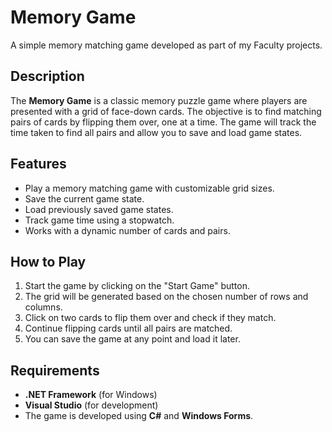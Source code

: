# Memory Game

A simple memory matching game developed as part of my Faculty projects.

## Description

The **Memory Game** is a classic memory puzzle game where players are presented with a grid of face-down cards. The objective is to find matching pairs of cards by flipping them over, one at a time. The game will track the time taken to find all pairs and allow you to save and load game states.

## Features

- Play a memory matching game with customizable grid sizes.
- Save the current game state.
- Load previously saved game states.
- Track game time using a stopwatch.
- Works with a dynamic number of cards and pairs.

## How to Play

1. Start the game by clicking on the "Start Game" button.
2. The grid will be generated based on the chosen number of rows and columns.
3. Click on two cards to flip them over and check if they match.
4. Continue flipping cards until all pairs are matched.
5. You can save the game at any point and load it later.

## Requirements

- **.NET Framework** (for Windows)
- **Visual Studio** (for development)
- The game is developed using **C#** and **Windows Forms**.
